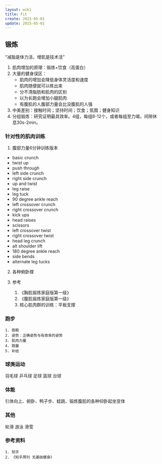 ```yaml
---
layout: wiki
title: Fit
create: 2015-05-01
update: 2015-05-01
---
```


## 锻炼
“减脂是体力活，增肌是技术活”

   1. 肌肉增加的原理：锻炼+饮食（高蛋白）
   2. 大量的健身误区：
      * 肌肉的增加会降低身体灵活度和速度
      * 肌肉随便就可以练出来
      * 分不清脂肪和肌肉的区别
      * 以为长跑会增加小腿肌肉
      * 有腹肌的人腹部力量会比没腹肌的人强
   3. 中美差别：接触时间；坚持时间；饮食；氛围；健身知识
   4. 分组锻炼：研究证明最具效率。4组，每组8-12个，或者每组至力竭，间隙休息30s-2min。

### 针对性的肌肉训练
1. 腹部力量6分钟训练版本
 * basic crunch
 * twist up
 * push through
 * left side crunch
 * right side crunch
 * up and twist
 * leg raise
 * leg tuck
 * 90 degree ankle reach
 * left crossover crunch
 * right crossover crunch
 * kick ups
 * head raises
 * scissors
 * left crossover twist
 * right crossover twist
 * head leg crunch
 * alt shoulder lift
 * 180 degree ankle reach
 * side bends
 * alternate leg tucks 


2. 各种俯卧撑

3. 参考
   1. 《胸肌锻炼家庭版第一级》
   2. 《腹肌锻炼家庭版第一级》
   3. 核心肌肉群的训练：平板支撑

### 跑步
    1. 跑鞋
    2. 姿势：正确姿势与有效率的姿势
    3. 肌肉力量
    4. 跑量
    5. 补给

### 球类运动
羽毛球
乒乓球
足球
篮球
台球

### 体能
引体向上、俯卧、鸭子步、蛙跳、锻炼腹肌的各种仰卧起坐变体

### 其他
轮滑
游泳
滑雪

### 参考资料
    1. 知乎
    2. 《知乎周刊 无基础健身》
